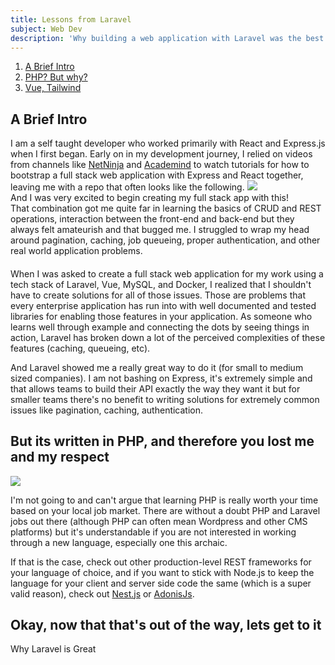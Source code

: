 ```yaml
---
title: Lessons from Laravel
subject: Web Dev
description: 'Why building a web application with Laravel was the best learning experience I could have asked for.'
---
```


1. [A Brief Intro](#a-brief-intro)
1. [PHP? But why?](#php-but-why)
1. [Vue, Tailwind](#example2)

## A Brief Intro

<div>
I am a self taught developer who worked primarily with <span class="tech-word">React</span> and <span class="tech-word">Express.js</span> when I first began. Early on in my development journey, I relied on videos from channels like <a href="https://www.youtube.com/channel/UCW5YeuERMmlnqo4oq8vwUpg" target="__blank">NetNinja</a> and <a href="https://www.youtube.com/channel/UCSJbGtTlrDami-tDGPUV9-w" target="__blank">Academind</a> to watch tutorials for how to bootstrap a full stack web application with Express and React together, leaving me with a repo that often looks like the following.
<img src="https://imgur.com/Iy4UUyy.png">
<div class="caption">And I was very excited to begin creating my full stack app with this!</div>
 That combination got me quite far in learning the basics of CRUD and REST operations, interaction between the front-end and back-end but they always felt <span class="italic font-semibold">amateurish</span> and that bugged me. I struggled to wrap my head around pagination, caching, job queueing, proper authentication, and other real world application problems.

####

When I was asked to create a full stack web application for my work using a tech stack of Laravel, Vue, MySQL, and Docker, I realized that I shouldn't have to create solutions for all of those issues. Those are problems that every enterprise application has run into with well documented and tested libraries for enabling those features in your application. As someone who learns well through example and connecting the dots by seeing things in action, Laravel has broken down a lot of the perceived complexities of these features (caching, queueing, etc).

<div class="caption" >
And Laravel showed me a really great way to do it (for small to medium sized companies). I am not bashing on Express, it's extremely simple and that allows teams to build their API exactly the way they want it but for smaller teams there's <span class="not-italic font-semibold"> no benefit to writing solutions for extremely common issues like pagination, caching, authentication. </span>
</span>

</div>

## But its written in PHP, and therefore you lost me and my respect

<!-- ![Alt Text](https://i.kym-cdn.com/entries/icons/original/000/034/772/Untitled-1.png) -->

<img src="https://i.kym-cdn.com/entries/icons/original/000/034/772/Untitled-1.png" class="h-48 w-auto ">

I'm not going to and can't argue that learning PHP is really worth your time based on your local job market. There are without a doubt PHP and Laravel jobs out there (although PHP can often mean Wordpress and other CMS platforms) but it's understandable if you are not interested in working through a new language, especially one this archaic.

<div class="caption">
If that is the case, check out other production-level REST frameworks for your language of choice, and if you want to stick with <span class="tech-word">Node.js</span> to keep the language for your client and server side code the same (which is a super valid reason), check out <a href="https://nestjs.com/">Nest.js</a> or <a href="https://adonisjs.com/">AdonisJs</a>.</div>

## Okay, now that that's out of the way, lets get to it

Why Laravel is Great
